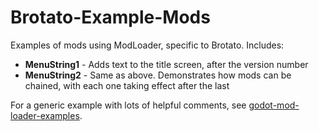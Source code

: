# Brotato-Example-Mods

Examples of mods using ModLoader, specific to Brotato. Includes:

- **MenuString1** - Adds text to the title screen, after the version number
- **MenuString2** - Same as above. Demonstrates how mods can be chained, with each one taking effect after the last

For a generic example with lots of helpful comments, see [godot-mod-loader-examples](https://github.com/GodotModding/godot-mod-loader-examples).
